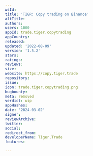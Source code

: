 ```yaml
---
wsId: 
title: 'TIGR: Copy trading on Binance'
altTitle: 
authors: 
users: 1000
appId: trade.tiger.copytrading
appCountry: 
released: 
updated: '2022-08-09'
version: '1.5.2'
stars: 
ratings: 
reviews: 
size: 
website: https://copy.tiger.trade
repository: 
issue: 
icon: trade.tiger.copytrading.png
bugbounty: 
meta: removed
verdict: wip
appHashes: 
date: '2024-03-02'
signer: 
reviewArchive: 
twitter: 
social: 
redirect_from: 
developerName: Tiger.Trade
features: 

---
```


